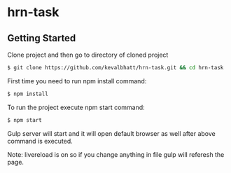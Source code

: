 # hrn-task

## Getting Started

Clone project and then go to directory of cloned project

```bash
$ git clone https://github.com/kevalbhatt/hrn-task.git && cd hrn-task
```

First time you need to run npm install command:

```bash
$ npm install
```

To run the project execute npm start command:

```bash
$ npm start
```

Gulp server will start and it will open default browser as well after above command is executed.

Note: livereload is on so if you change anything in file gulp will referesh the page.